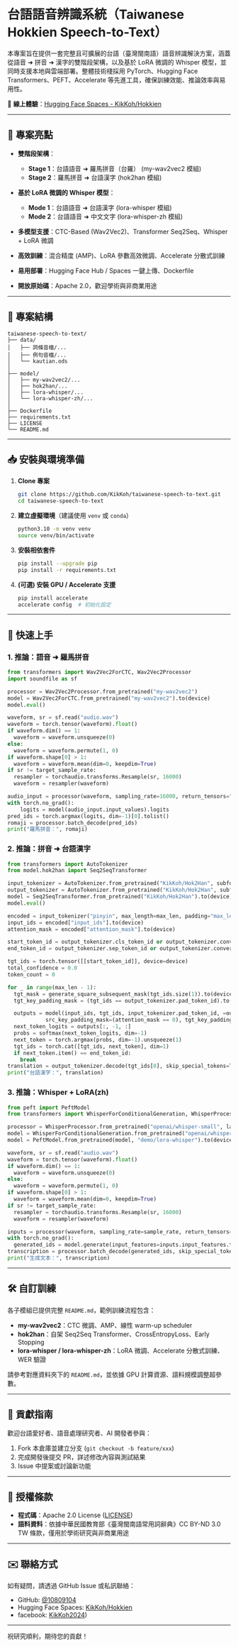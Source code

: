 # 台語語音辨識系統（Taiwanese Hokkien Speech-to-Text）

本專案旨在提供一套完整且可擴展的台語（臺灣閩南語）語音辨識解決方案，涵蓋從語音 ➜ 拼音 ➜ 漢字的雙階段架構，以及基於 LoRA 微調的 Whisper 模型，並同時支援本地與雲端部署。整體技術棧採用 PyTorch、Hugging Face Transformers、PEFT、Accelerate 等先進工具，確保訓練效能、推論效率與易用性。

🔗 **線上體驗**：[Hugging Face Spaces - KikKoh/Hokkien](https://huggingface.co/spaces/KikKoh/Hokkien)

---

## 🎯 專案亮點

* **雙階段架構**：

  * **Stage 1**：台語語音 ➜ 羅馬拼音（台羅） (my-wav2vec2 模組)
  * **Stage 2**：羅馬拼音 ➜ 台語漢字 (hok2han 模組)
* **基於 LoRA 微調的 Whisper 模型**：
  * **Mode 1**：台語語音 ➜ 台語漢字 (lora-whisper 模組)
  * **Mode 2**：台語語音 ➜ 中文文字 (lora-whisper-zh 模組)
* **多模型支援**：CTC-Based (Wav2Vec2)、Transformer Seq2Seq、Whisper + LoRA 微調
* **高效訓練**：混合精度 (AMP)、LoRA 參數高效微調、Accelerate 分散式訓練
* **易用部署**：Hugging Face Hub / Spaces 一鍵上傳、Dockerfile
* **開放原始碼**：Apache 2.0，歡迎學術與非商業用途

---

## 📂 專案結構

```
taiwanese-speech-to-text/
├── data/
│   ├── 詞條音檔/...
│   ├── 例句音檔/...
│   └── kautian.ods
│
├── model/
│   ├── my-wav2vec2/...
│   ├── hok2han/...
│   ├── lora-whisper/...
│   └── lora-whisper-zh/...
│
├── Dockerfile
├── requirements.txt
├── LICENSE
└── README.md
```

---

## 📥 安裝與環境準備

1. **Clone 專案**

   ```bash
   git clone https://github.com/KikKoh/taiwanese-speech-to-text.git
   cd taiwanese-speech-to-text
   ```
2. **建立虛擬環境**（建議使用 `venv` 或 `conda`）

   ```bash
   python3.10 -m venv venv
   source venv/bin/activate
   ```
3. **安裝相依套件**

   ```bash
   pip install --upgrade pip
   pip install -r requirements.txt
   ```
4. **(可選) 安裝 GPU / Accelerate 支援**

   ```bash
   pip install accelerate
   accelerate config  # 初始化設定
   ```

---

## 🚀 快速上手

### 1. 推論：語音 ➜ 羅馬拼音

```python
from transformers import Wav2Vec2ForCTC, Wav2Vec2Processor
import soundfile as sf

processor = Wav2Vec2Processor.from_pretrained("my-wav2vec2")
model = Wav2Vec2ForCTC.from_pretrained("my-wav2vec2").to(device)
model.eval()

waveform, sr = sf.read("audio.wav")
waveform = torch.tensor(waveform).float()
if waveform.dim() == 1:
  waveform = waveform.unsqueeze(0)
else:
  waveform = waveform.permute(1, 0)
if waveform.shape[0] > 1:
  waveform = waveform.mean(dim=0, keepdim=True)
if sr != target_sample_rate:
  resampler = torchaudio.transforms.Resample(sr, 16000)
  waveform = resampler(waveform)

audio_input = processor(waveform, sampling_rate=16000, return_tensors="pt")
with torch.no_grad():
    logits = model(audio_input.input_values).logits
pred_ids = torch.argmax(logits, dim=-1)[0].tolist()
romaji = processor.batch_decode(pred_ids)
print("羅馬拼音：", romaji)
```

### 2. 推論：拼音 ➜ 台語漢字

```python
from transformers import AutoTokenizer
from model.hok2han import Seq2SeqTransformer

input_tokenizer = AutoTokenizer.from_pretrained("KikKoh/Hok2Han", subfolder="input_tokenizer")
output_tokenizer = AutoTokenizer.from_pretrained("KikKoh/Hok2Han", subfolder="output_tokenizer")
model = Seq2SeqTransformer.from_pretrained("KikKoh/Hok2Han").to(device)
model.eval()

encoded = input_tokenizer("pinyin", max_length=max_len, padding="max_length", truncation=True, return_tensors="pt")
input_ids = encoded["input_ids"].to(device)
attention_mask = encoded["attention_mask"].to(device)

start_token_id = output_tokenizer.cls_token_id or output_tokenizer.convert_tokens_to_ids('<s>')
end_token_id = output_tokenizer.sep_token_id or output_tokenizer.convert_tokens_to_ids('</s>')

tgt_ids = torch.tensor([[start_token_id]], device=device)
total_confidence = 0.0
token_count = 0

for _ in range(max_len - 1):
  tgt_mask = generate_square_subsequent_mask(tgt_ids.size(1)).to(device)
  tgt_key_padding_mask = (tgt_ids == output_tokenizer.pad_token_id).to(device)

  outputs = model(input_ids, tgt_ids, input_tokenizer.pad_token_id, =output_tokenizer.pad_token_id,
            src_key_padding_mask=(attention_mask == 0), tgt_key_padding_mask=tgt_key_padding_mask)
  next_token_logits = outputs[:, -1, :]
  probs = softmax(next_token_logits, dim=-1)
  next_token = torch.argmax(probs, dim=-1).unsqueeze(1)
  tgt_ids = torch.cat([tgt_ids, next_token], dim=1)
  if next_token.item() == end_token_id:
    break
translation = output_tokenizer.decode(tgt_ids[0], skip_special_tokens=True).replace(" ", "")
print("台語漢字：", translation)
```

### 3. 推論：Whisper + LoRA(zh)

```python
from peft import PeftModel
from transformers import WhisperForConditionalGeneration, WhisperProcessor

processor = WhisperProcessor.from_pretrained("openai/whisper-small", language="zh", task="transcribe")
model = WhisperForConditionalGeneration.from_pretrained("openai/whisper-small")
model = PeftModel.from_pretrained(model, "demo/lora-whisper").to(device).eval()

waveform, sr = sf.read("audio.wav")
waveform = torch.tensor(waveform).float()
if waveform.dim() == 1:
  waveform = waveform.unsqueeze(0)
else:
  waveform = waveform.permute(1, 0)
if waveform.shape[0] > 1:
  waveform = waveform.mean(dim=0, keepdim=True)
if sr != target_sample_rate:
  resampler = torchaudio.transforms.Resample(sr, 16000)
  waveform = resampler(waveform)

inputs = processor(waveform, sampling_rate=sample_rate, return_tensors="pt", padding=True)
with torch.no_grad():
  generated_ids = model.generate(input_features=inputs.input_features.to(device), task="transcribe", language="zh")
transcription = processor.batch_decode(generated_ids, skip_special_tokens=True)[0]
print("生成文本：", transcription)
```

---

## 🛠️ 自訂訓練

各子模組已提供完整 `README.md`，範例訓練流程包含：

* **my-wav2vec2**：CTC 微調、AMP、線性 warm-up scheduler
* **hok2han**：自架 Seq2Seq Transformer、CrossEntropyLoss、Early Stopping
* **lora-whisper / lora-whisper-zh**：LoRA 微調、Accelerate 分散式訓練、WER 驗證

請參考對應資料夾下的 `README.md`，並依據 GPU 計算資源、語料規模調整超參數。

---

## 🤝 貢獻指南

歡迎台語愛好者、語音處理研究者、AI 開發者參與：

1. Fork 本倉庫並建立分支 (`git checkout -b feature/xxx`)
2. 完成開發後提交 PR，詳述修改內容與測試結果
3. Issue 中提案或討論新功能

---

## 📜 授權條款

* **程式碼**：Apache 2.0 License ([LICENSE](./LICENSE))
* **語料資料**：依據中華民國教育部《臺灣閩南語常用詞辭典》CC BY-ND 3.0 TW 條款，僅用於學術研究與非商業用途

---

## ✉️ 聯絡方式

如有疑問，請透過 GitHub Issue 或私訊聯絡：

* GitHub: [@10809104](https://github.com/10809104)
* Hugging Face Spaces: [KikKoh/Hokkien](https://huggingface.co/spaces/KikKoh/Hokkien)
* facebook: [KikKoh2024](https://www.facebook.com/kikkoh.2024))

---

祝研究順利，期待您的貢獻！
